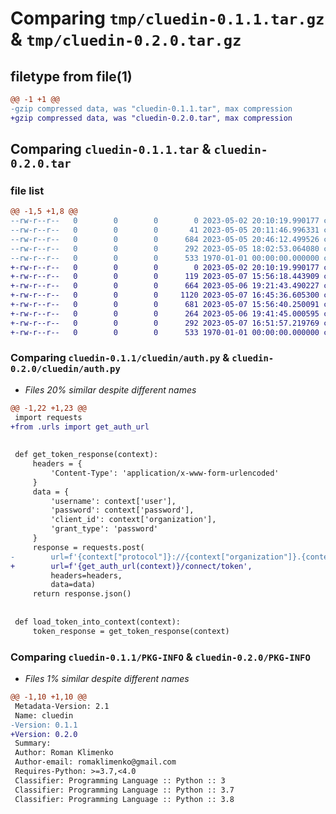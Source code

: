 # Comparing `tmp/cluedin-0.1.1.tar.gz` & `tmp/cluedin-0.2.0.tar.gz`

## filetype from file(1)

```diff
@@ -1 +1 @@
-gzip compressed data, was "cluedin-0.1.1.tar", max compression
+gzip compressed data, was "cluedin-0.2.0.tar", max compression
```

## Comparing `cluedin-0.1.1.tar` & `cluedin-0.2.0.tar`

### file list

```diff
@@ -1,5 +1,8 @@
--rw-r--r--   0        0        0        0 2023-05-02 20:10:19.990177 cluedin-0.1.1/README.md
--rw-r--r--   0        0        0       41 2023-05-05 20:11:46.996331 cluedin-0.1.1/cluedin/__init__.py
--rw-r--r--   0        0        0      684 2023-05-05 20:46:12.499526 cluedin-0.1.1/cluedin/auth.py
--rw-r--r--   0        0        0      292 2023-05-05 18:02:53.064080 cluedin-0.1.1/pyproject.toml
--rw-r--r--   0        0        0      533 1970-01-01 00:00:00.000000 cluedin-0.1.1/PKG-INFO
+-rw-r--r--   0        0        0        0 2023-05-02 20:10:19.990177 cluedin-0.2.0/README.md
+-rw-r--r--   0        0        0      119 2023-05-07 15:56:18.443909 cluedin-0.2.0/cluedin/__init__.py
+-rw-r--r--   0        0        0      664 2023-05-06 19:21:43.490227 cluedin-0.2.0/cluedin/auth.py
+-rw-r--r--   0        0        0     1120 2023-05-07 16:45:36.605300 cluedin-0.2.0/cluedin/gql.py
+-rw-r--r--   0        0        0      681 2023-05-07 15:56:40.250091 cluedin-0.2.0/cluedin/urls.py
+-rw-r--r--   0        0        0      264 2023-05-06 19:41:45.000595 cluedin-0.2.0/cluedin/utils.py
+-rw-r--r--   0        0        0      292 2023-05-07 16:51:57.219769 cluedin-0.2.0/pyproject.toml
+-rw-r--r--   0        0        0      533 1970-01-01 00:00:00.000000 cluedin-0.2.0/PKG-INFO
```

### Comparing `cluedin-0.1.1/cluedin/auth.py` & `cluedin-0.2.0/cluedin/auth.py`

 * *Files 20% similar despite different names*

```diff
@@ -1,22 +1,23 @@
 import requests
+from .urls import get_auth_url
 
 
 def get_token_response(context):
     headers = {
         'Content-Type': 'application/x-www-form-urlencoded'
     }
     data = {
         'username': context['user'],
         'password': context['password'],
         'client_id': context['organization'],
         'grant_type': 'password'
     }
     response = requests.post(
-        url=f'{context["protocol"]}://{context["organization"]}.{context["domain"]}/auth/connect/token',
+        url=f'{get_auth_url(context)}/connect/token',
         headers=headers,
         data=data)
     return response.json()
 
 
 def load_token_into_context(context):
     token_response = get_token_response(context)
```

### Comparing `cluedin-0.1.1/PKG-INFO` & `cluedin-0.2.0/PKG-INFO`

 * *Files 1% similar despite different names*

```diff
@@ -1,10 +1,10 @@
 Metadata-Version: 2.1
 Name: cluedin
-Version: 0.1.1
+Version: 0.2.0
 Summary: 
 Author: Roman Klimenko
 Author-email: romaklimenko@gmail.com
 Requires-Python: >=3.7,<4.0
 Classifier: Programming Language :: Python :: 3
 Classifier: Programming Language :: Python :: 3.7
 Classifier: Programming Language :: Python :: 3.8
```

